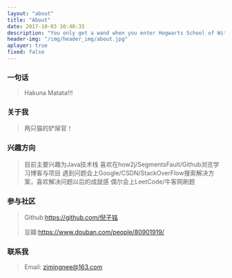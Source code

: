 ```yaml
---
layout: "about"
title: "About"
date: 2017-10-03 10:48:33
description: "You only get a wand when you enter Hogwarts School of Witchcraft and Wizardry. That's when you start learning magic."
header-img: "/img/header_img/about.jpg"
aplayer: true
fixed: false
---
```


### 一句话

> Hakuna Matata!!!

### 关于我

> 两只猫的铲屎官！

### 兴趣方向

> 目前主要兴趣为Java技术栈
> 喜欢在how2j/SegmentsFault/Github浏览学习博客与项目
> 遇到问题会上Google/CSDN/StackOverFlow搜索解决方案，喜欢解决问题以后的成就感
> 偶尔会上LeetCode/牛客网刷题

### 参与社区

 > Github:https://github.com/倪子铭
 >
 > 豆瓣:https://www.douban.com/people/80901919/

### 联系我

>Email: zimingnee@163.com

